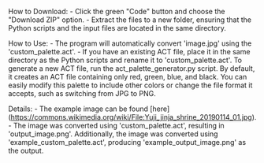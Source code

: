 How to Download:
    - Click the green "Code" button and choose the "Download ZIP" option.
    - Extract the files to a new folder, ensuring that the Python scripts and the input files are located in the same directory.

How to Use:
    - The program will automatically convert 'image.jpg' using the 'custom_palette.act'.
    - If you have an existing ACT file, place it in the same directory as the Python scripts and rename it to 'custom_palette.act'.
    To generate a new ACT file, run the act_palette_generator.py script. By default, it creates an ACT file containing only red, green, blue, and black. You can easily modify this palette to include other colors or change the file format it accepts, such as switching from JPG to PNG.

Details:
    - The example image can be found [here] (https://commons.wikimedia.org/wiki/File:Yuji_jinja_shrine_20190114_01.jpg).
    - The image was converted using 'custom_palette.act', resulting in 'output_image.png'. Additionally, the image was converted using 'example_custom_palette.act', producing 'example_output_image.png' as the output.
